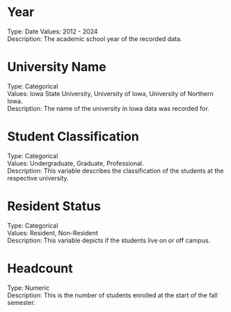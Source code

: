 # Year
Type: Date
Values: 2012 - 2024  
Description: The academic school year of the recorded data.  

# University Name
Type: Categorical  
Values: Iowa State University, University of Iowa, University of Northern Iowa.  
Description: The name of the university in Iowa data was recorded for.  

# Student Classification
Type: Categorical  
Values: Undergraduate, Graduate, Professional.  
Description: This variable describes the classification of the students at the respective university.  

# Resident Status

Type: Categorical   
Values: Resident, Non-Resident  
Description: This variable depicts if the students live on or off campus.  

# Headcount
Type: Numeric  
Description: This is the number of students enrolled at the start of the fall semester.  
